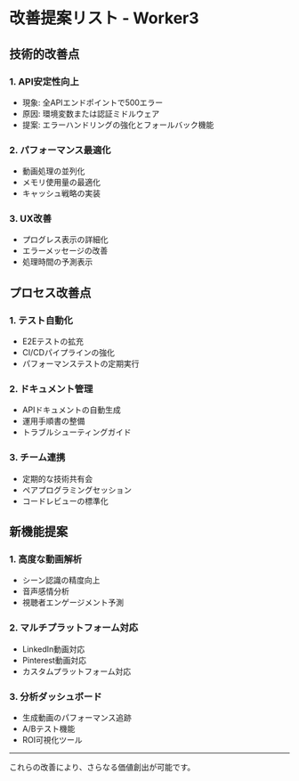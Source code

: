 # 改善提案リスト - Worker3

## 技術的改善点

### 1. API安定性向上
- 現象: 全APIエンドポイントで500エラー
- 原因: 環境変数または認証ミドルウェア
- 提案: エラーハンドリングの強化とフォールバック機能

### 2. パフォーマンス最適化
- 動画処理の並列化
- メモリ使用量の最適化
- キャッシュ戦略の実装

### 3. UX改善
- プログレス表示の詳細化
- エラーメッセージの改善
- 処理時間の予測表示

## プロセス改善点

### 1. テスト自動化
- E2Eテストの拡充
- CI/CDパイプラインの強化
- パフォーマンステストの定期実行

### 2. ドキュメント管理
- APIドキュメントの自動生成
- 運用手順書の整備
- トラブルシューティングガイド

### 3. チーム連携
- 定期的な技術共有会
- ペアプログラミングセッション
- コードレビューの標準化

## 新機能提案

### 1. 高度な動画解析
- シーン認識の精度向上
- 音声感情分析
- 視聴者エンゲージメント予測

### 2. マルチプラットフォーム対応
- LinkedIn動画対応
- Pinterest動画対応
- カスタムプラットフォーム対応

### 3. 分析ダッシュボード
- 生成動画のパフォーマンス追跡
- A/Bテスト機能
- ROI可視化ツール

---
これらの改善により、さらなる価値創出が可能です。
